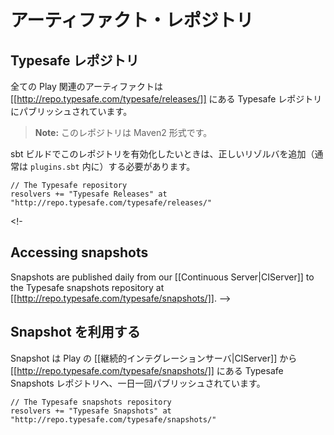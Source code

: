 <!-- translated -->
<!--
# Artifact repositories

## Typesafe repository

All Play artifacts are published to the Typesafe repository at [[http://repo.typesafe.com/typesafe/releases/]].

> **Note:** it's a Maven2 compatible repository.

To enable it in your sbt build, you must add a proper resolver (typically in `plugins.sbt`):
-->
# アーティファクト・レポジトリ

## Typesafe レポジトリ

全ての Play 関連のアーティファクトは [[http://repo.typesafe.com/typesafe/releases/]] にある Typesafe レポジトリにパブリッシュされています。

> **Note:** このレポジトリは Maven2 形式です。

sbt ビルドでこのレポジトリを有効化したいときは、正しいリゾルバを追加（通常は `plugins.sbt` 内に）する必要があります。


```
// The Typesafe repository
resolvers += "Typesafe Releases" at "http://repo.typesafe.com/typesafe/releases/"
```

<!-
## Accessing snapshots

Snapshots are published daily from our [[Continuous Server|CIServer]] to the Typesafe snapshots repository at [[http://repo.typesafe.com/typesafe/snapshots/]].
-->
## Snapshot を利用する

Snapshot は Play の [[継続的インテグレーションサーバ|CIServer]] から [[http://repo.typesafe.com/typesafe/snapshots/]] にある Typesafe Snapshots レポジトリへ、一日一回パブリッシュされています。

```
// The Typesafe snapshots repository
resolvers += "Typesafe Snapshots" at "http://repo.typesafe.com/typesafe/snapshots/"
```

